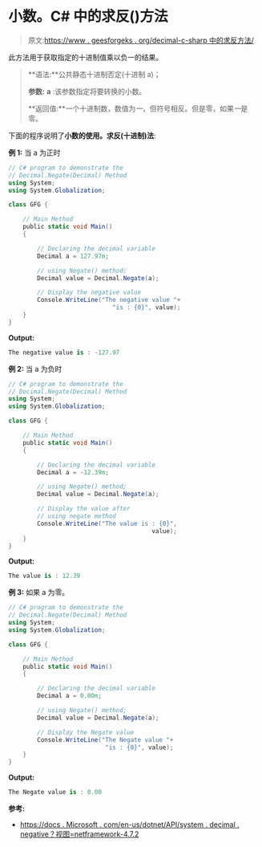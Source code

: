 # 小数。C# 中的求反()方法

> 原文:[https://www . geesforgeks . org/decimal-c-sharp 中的求反方法/](https://www.geeksforgeeks.org/decimal-negate-method-in-c-sharp/)

此方法用于获取指定的十进制值乘以负一的结果。

> **语法:**公共静态十进制否定(十进制 a)；
> 
> **参数:**
> **a** :该参数指定将要转换的小数。
> 
> **返回值:**一个十进制数，数值为*一*，但符号相反。但是零，如果*一*是零。

下面的程序说明了**小数的使用。求反(十进制)法**:

**例 1:** 当 a 为正时

```cs
// C# program to demonstrate the
// Decimal.Negate(Decimal) Method
using System;
using System.Globalization;

class GFG {

    // Main Method
    public static void Main()
    {

        // Declaring the decimal variable
        Decimal a = 127.97m;

        // using Negate() method;
        Decimal value = Decimal.Negate(a);

        // Display the negative value
        Console.WriteLine("The negative value "+
                             "is : {0}", value);
    }
}
```

**Output:**

```cs
The negative value is : -127.97

```

**例 2:** 当 a 为负时

```cs
// C# program to demonstrate the
// Decimal.Negate(Decimal) Method
using System;
using System.Globalization;

class GFG {

    // Main Method
    public static void Main()
    {

        // Declaring the decimal variable
        Decimal a = -12.39m;

        // using Negate() method;
        Decimal value = Decimal.Negate(a);

        // Display the value after
        // using negate method
        Console.WriteLine("The value is : {0}",
                                        value);
    }
}
```

**Output:**

```cs
The value is : 12.39

```

**例 3:** 如果 a 为零。

```cs
// C# program to demonstrate the
// Decimal.Negate(Decimal) Method
using System;
using System.Globalization;

class GFG {

    // Main Method
    public static void Main()
    {

        // Declaring the decimal variable
        Decimal a = 0.00m;

        // using Negate() method;
        Decimal value = Decimal.Negate(a);

        // Display the Negate value
        Console.WriteLine("The Negate value "+
                           "is : {0}", value);
    }
}
```

**Output:**

```cs
The Negate value is : 0.00

```

**参考:**

*   [https://docs . Microsoft . com/en-us/dotnet/API/system . decimal . negative？视图=netframework-4.7.2](https://docs.microsoft.com/en-us/dotnet/api/system.decimal.negate?view=netframework-4.7.2)